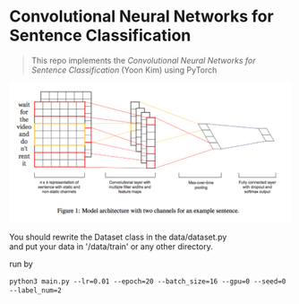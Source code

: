 # Convolutional Neural Networks for Sentence Classification

> This repo implements the *Convolutional Neural Networks for Sentence Classification* (Yoon Kim) using PyTorch

![model_archi](./pictures/model_archi.png)

You should rewrite the Dataset class in the data/dataset.py  
and put your data in '/data/train' or any other directory.

run by

```
python3 main.py --lr=0.01 --epoch=20 --batch_size=16 --gpu=0 --seed=0 --label_num=2			
```